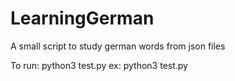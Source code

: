 # LearningGerman
A small script to study german words from json files

To run: python3 test.py
ex: python3 test.py

